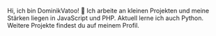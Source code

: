 Hi, ich bin DominikVatoo! 👋
Ich arbeite an kleinen Projekten und meine Stärken liegen in JavaScript und PHP. Aktuell lerne ich auch Python. Weitere Projekte findest du auf meinem Profil.
